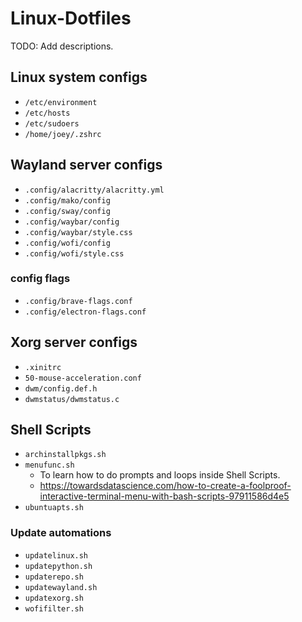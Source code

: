 # Linux-Dotfiles

TODO: Add descriptions.

## Linux system configs

- `/etc/environment`
- `/etc/hosts`
- `/etc/sudoers`
- `/home/joey/.zshrc`

## Wayland server configs

- `.config/alacritty/alacritty.yml`
- `.config/mako/config`
- `.config/sway/config`
- `.config/waybar/config`
- `.config/waybar/style.css`
- `.config/wofi/config`
- `.config/wofi/style.css`

### config flags

- `.config/brave-flags.conf`
- `.config/electron-flags.conf`

## Xorg server configs

- `.xinitrc`
- `50-mouse-acceleration.conf`
- `dwm/config.def.h`
- `dwmstatus/dwmstatus.c`

## Shell Scripts

- `archinstallpkgs.sh`
- `menufunc.sh`
  - To learn how to do prompts and loops inside Shell Scripts.
  - <https://towardsdatascience.com/how-to-create-a-foolproof-interactive-terminal-menu-with-bash-scripts-97911586d4e5>
- `ubuntuapts.sh`

### Update automations

- `updatelinux.sh`
- `updatepython.sh`
- `updaterepo.sh`
- `updatewayland.sh`
- `updatexorg.sh`
- `wofifilter.sh`
